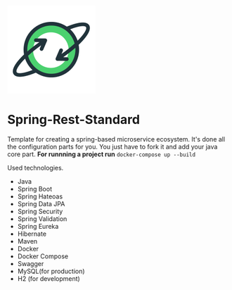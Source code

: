 ![Alt text](images/logo.png?raw=true "Architecture for Geeks")
# Spring-Rest-Standard
Template for creating a spring-based microservice ecosystem. It's done all the configuration parts for you. You just have to fork it and add your java core part.
**For runnning a project run**
`docker-compose up --build`

Used technologies.

- Java
- Spring Boot
- Spring Hateoas
- Spring Data JPA
- Spring Security
- Spring Validation
- Spring Eureka
- Hibernate
- Maven
- Docker
- Docker Compose
- Swagger
- MySQL(for production)
- H2 (for development)
